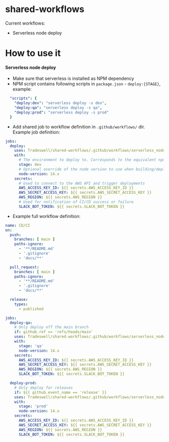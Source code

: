 # shared-workflows

Current workflows:
* Serverless node deploy

# How to use it

#### Serverless node deploy

* Make sure that serverless is installed as NPM dependency 
* NPM script contains following scripts in `package.json` - `deploy:{STAGE}`,  example:
```yaml
  "scripts": {
    "deploy:dev": "serverless deploy -s dev",
    "deploy:qa": "serverless deploy -s qa",
    "deploy:prod": "serverless deploy -s prod"
  }
```
* Add shared job to workflow definition in `.github/workflows/` dir. Example job definition:
```yaml
jobs:
  deploy:
    uses: Tradeswell/shared-workflows/.github/workflows/serverless_node_deploy.yml@main
    with:
      # The environment to deploy to. Corresponds to the equivalent npm `deploy:*` script
      stage: dev 
      # Optional override of the node version to use when building/deploying
      node-version: 14.x
    secrets:
      # Used to connect to the AWS API and trigger deployments
      AWS_ACCESS_KEY_ID: ${{ secrets.AWS_ACCESS_KEY_ID }}
      AWS_SECRET_ACCESS_KEY: ${{ secrets.AWS_SECRET_ACCESS_KEY }}
      AWS_REGION: ${{ secrets.AWS_REGION }}
      # Used for notification of CI/CD success or failure
      SLACK_BOT_TOKEN: ${{ secrets.SLACK_BOT_TOKEN }}
```

* Example full workflow definition:
```yaml
name: CD/CI
on:
  push:
    branches: [ main ]
    paths-ignore:
      - '**/README.md'
      - '.gitignore'
      - 'docs/**'

  pull_request:
    branches: [ main ]
    paths-ignore:
      - '**/README.md'
      - '.gitignore'
      - 'docs/**'

  release:
    types:
      - published

jobs:
  deploy-qa:
    # Only deploy off the main branch
    if: github.ref == 'refs/heads/main'
    uses: Tradeswell/shared-workflows/.github/workflows/serverless_node_deploy.yml@main
    with:
      stage: 'qa'
      node-version: 14.x
    secrets:
      AWS_ACCESS_KEY_ID: ${{ secrets.AWS_ACCESS_KEY_ID }}
      AWS_SECRET_ACCESS_KEY: ${{ secrets.AWS_SECRET_ACCESS_KEY }}
      AWS_REGION: ${{ secrets.AWS_REGION }}
      SLACK_BOT_TOKEN: ${{ secrets.SLACK_BOT_TOKEN }}

  deploy-prod:
    # Only deploy for releases
    if: ${{ github.event_name == 'release' }}
    uses: Tradeswell/shared-workflows/.github/workflows/serverless_node_deploy.yml@main
    with:
      stage: 'prod'
      node-version: 14.x
    secrets:
      AWS_ACCESS_KEY_ID: ${{ secrets.AWS_ACCESS_KEY_ID }}
      AWS_SECRET_ACCESS_KEY: ${{ secrets.AWS_SECRET_ACCESS_KEY }}
      AWS_REGION: ${{ secrets.AWS_REGION }}
      SLACK_BOT_TOKEN: ${{ secrets.SLACK_BOT_TOKEN }}
```
